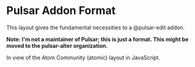 # Pulsar Addon Format
This layout gives the fundamental necessities to a @pulsar-edit addon.

**Note: I'm not a maintainer of Pulsar; this is just a format. This might be moved to the pulsar-alter organization.**

In view of the Atom Community (atomic) layout in JavaScript.
